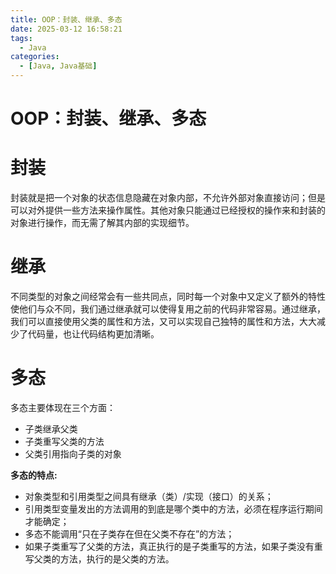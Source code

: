 ```yaml
---
title: OOP：封装、继承、多态
date: 2025-03-12 16:58:21
tags:
  - Java
categories:
  - [Java, Java基础]
---
```


# OOP：封装、继承、多态

# 封装

封装就是把一个对象的状态信息隐藏在对象内部，不允许外部对象直接访问；但是可以对外提供一些方法来操作属性。其他对象只能通过已经授权的操作来和封装的对象进行操作，而无需了解其内部的实现细节。

# 继承

不同类型的对象之间经常会有一些共同点，同时每一个对象中又定义了额外的特性使他们与众不同，我们通过继承就可以使得复用之前的代码非常容易。通过继承，我们可以直接使用父类的属性和方法，又可以实现自己独特的属性和方法，大大减少了代码量，也让代码结构更加清晰。

# 多态

多态主要体现在三个方面：

- 子类继承父类
- 子类重写父类的方法
- 父类引用指向子类的对象

**多态的特点:**

- 对象类型和引用类型之间具有继承（类）/实现（接口）的关系；
- 引用类型变量发出的方法调用的到底是哪个类中的方法，必须在程序运行期间才能确定；
- 多态不能调用“只在子类存在但在父类不存在”的方法；
- 如果子类重写了父类的方法，真正执行的是子类重写的方法，如果子类没有重写父类的方法，执行的是父类的方法。